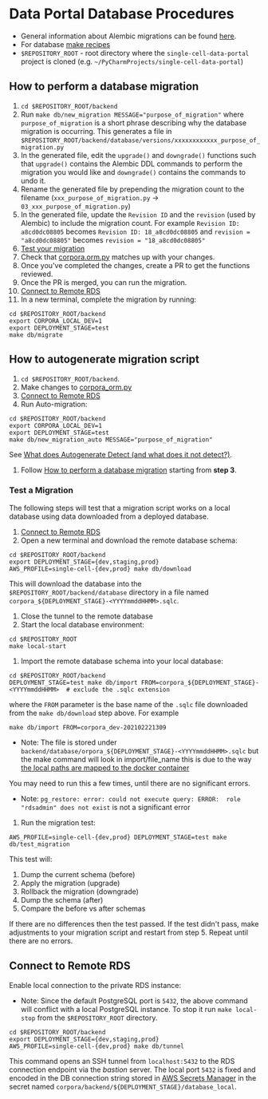 # Data Portal Database Procedures

- General information about Alembic migrations can be found [here](https://alembic.sqlalchemy.org/en/latest/index.html).
- For database [make recipes](../Makefile)
- `$REPOSITORY_ROOT` - root directory where the `single-cell-data-portal` project is cloned (e.g. `~/PyCharmProjects/single-cell-data-portal`)

## How to perform a database migration

1. `cd $REPOSITORY_ROOT/backend`
1. Run `make db/new_migration MESSAGE="purpose_of_migration"` where `purpose_of_migration` is a short phrase describing why the database migration is occurring.
   This generates a file in `$REPOSITORY_ROOT/backend/database/versions/xxxxxxxxxxxx_purpose_of_migration.py`
1. In the generated file, edit the `upgrade()` and `downgrade()` functions such that `upgrade()` contains the Alembic DDL commands to perform the migration you would like and `downgrade()` contains the commands to undo it.
1. Rename the generated file by prepending the migration count to the filename (`xxx_purpose_of_migration.py` -> `03_xxx_purpose_of_migration.py`)
1. In the generated file, update the `Revision ID` and the `revision` (used by Alembic) to include the migration count.
For example `Revision ID: a8cd0dc08805` becomes `Revision ID: 18_a8cd0dc08805` and `revision = "a8cd0dc08805"` becomes `revision = "18_a8cd0dc08805"` 
1. [Test your migration](#test-a-migration)
1. Check that [corpora.orm.py](../corpora/common/corpora_orm.py) matches up with your changes.
1. Once you've completed the changes, create a PR to get the functions reviewed.
1. Once the PR is merged, you can run the migration.
1. [Connect to Remote RDS](#connect-to-remote-rds)
1. In a new terminal, complete the migration by running:
```shell
cd $REPOSITORY_ROOT/backend
export CORPORA_LOCAL_DEV=1
export DEPLOYMENT_STAGE=test
make db/migrate
```

## How to autogenerate migration script

1. `cd $REPOSITORY_ROOT/backend`.
1. Make changes to [corpora_orm.py](../corpora/common/corpora_orm.py)
1. [Connect to Remote RDS](#connect-to-remote-rds)
1. Run Auto-migration:
```shell
cd $REPOSITORY_ROOT/backend
export CORPORA_LOCAL_DEV=1
export DEPLOYMENT_STAGE=test
make db/new_migration_auto MESSAGE="purpose_of_migration"
```
See [What does Autogenerate Detect (and what does it not detect?)](https://alembic.sqlalchemy.org/en/latest/autogenerate.html#what-does-autogenerate-detect-and-what-does-it-not-detect).
1. Follow [How to perform a database migration](#how-to-perform-a-database-migration) starting from **step 3**.

### Test a Migration
The following steps will test that a migration script works on a local database using data downloaded from a deployed database. 

1. [Connect to Remote RDS](#connect-to-remote-rds)
1. Open a new terminal and download the remote database schema:
```shell
cd $REPOSITORY_ROOT/backend
export DEPLOYMENT_STAGE={dev,staging,prod}
AWS_PROFILE=single-cell-{dev,prod} make db/download
```
This will download the database into the `$REPOSITORY_ROOT/backend/database` directory in a file named `corpora_${DEPLOYMENT_STAGE}-<YYYYmmddHHMM>.sqlc`.
1. Close the tunnel to the remote database
1. Start the local database environment:
```shell
cd $REPOSITORY_ROOT
make local-start
```
1. Import the remote database schema into your local database:
```shell
cd $REPOSITORY_ROOT/backend
DEPLOYMENT_STAGE=test make db/import FROM=corpora_${DEPLOYMENT_STAGE}-<YYYYmmddHHMM>  # exclude the .sqlc extension
```
where the `FROM` parameter is the base name of the `.sqlc` file downloaded from the `make db/download` step above. For example 
```shell
make db/import FROM=corpora_dev-202102221309
```
- Note: The file is stored under `backend/database/orpora_${DEPLOYMENT_STAGE}-<YYYYmmddHHMM>.sqlc` but the make command will look in import/file_name this is due to the way [the local paths are mapped to the docker container](https://github.com/chanzuckerberg/corpora-data-portal/blob/ffca067b9e4aea237fa2bd7c7a9cbc5813ebd449/docker-compose.yml#L13)

You may need to run this a few times, until there are no significant errors.
 - Note: `pg_restore: error: could not execute query: ERROR:  role "rdsadmin" does not exist` is not a significant error
1. Run the migration test:
```shell
AWS_PROFILE=single-cell-{dev,prod} DEPLOYMENT_STAGE=test make db/test_migration
``` 
This test will:
1. Dump the current schema (before)
1. Apply the migration (upgrade)
1. Rollback the migration (downgrade)
1. Dump the schema (after)
1. Compare the before vs after schemas

If there are no differences then the test passed. If the test didn't pass, make adjustments to your migration script and restart from step 5. Repeat until there are no errors.

## Connect to Remote RDS
Enable local connection to the private RDS instance:

- Note: Since the default PostgreSQL port is `5432`, the above command will conflict with a local PostgreSQL instance.
To stop it run `make local-stop` from the `$REPOSITORY_ROOT` directory.


```shell
cd $REPOSITORY_ROOT/backend
export DEPLOYMENT_STAGE={dev,staging,prod}
AWS_PROFILE=single-cell-{dev,prod} make db/tunnel
```

This command opens an SSH tunnel from `localhost:5432` to the RDS connection endpoint via the *bastion* server.
The local port `5432` is fixed and encoded in the DB connection string stored in 
[AWS Secrets Manager](https://us-west-2.console.aws.amazon.com/secretsmanager/home?region=us-west-2#!/listSecrets/)
in the secret named `corpora/backend/${DEPLOYMENT_STAGE}/database_local`.


